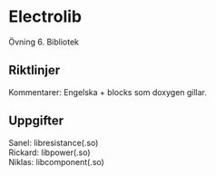 # Electrolib
Övning 6. Bibliotek

## Riktlinjer
Kommentarer: Engelska + blocks som doxygen gillar.

## Uppgifter
Sanel: libresistance(.so)  
Rickard: libpower(.so)  
Niklas: libcomponent(.so)  
